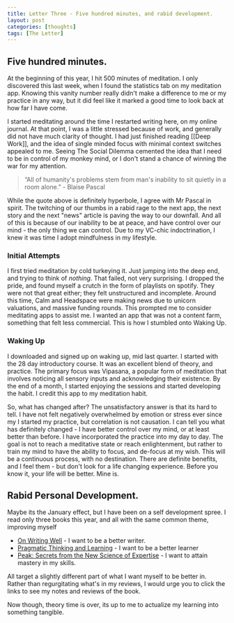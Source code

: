 ```yaml
---
title: Letter Three - Five hundred minutes, and rabid development.
layout: post
categories: [thoughts]
tags: [The Letter]
---
```


## Five hundred minutes.

At the beginning of this year, I hit 500 minutes of meditation. I only discovered this last week, when I found the statistics tab on my meditation app. Knowing this vanity number really didn't make a difference to me or my practice in any way, but it did feel like it marked a good time to look back at how far I have come.

I started meditating around the time I restarted writing here, on my online journal. At that point, I was a little stressed because of work, and generally did not have much clarity of thought. I had just finished reading [[Deep Work]], and the idea of single minded focus with minimal context switches appealed to me. Seeing The Social Dilemma cemented the idea that I need to be in control of my monkey mind, or I don't stand a chance of winning the war for my attention. 

> “All of humanity's problems stem from man's inability to sit quietly in a room alone.” - Blaise Pascal

While the quote above is definitely hyperbole, I agree with Mr Pascal in spirit. The twitching of our thumbs in a rabid rage to the next app, the next story and the next "news" article is paving the way to our downfall. And all of this is because of our inability to be at peace, and have control over our mind - the only thing we can control. Due to my VC-chic indoctrination, I knew it was time I adopt mindfulness in my lifestyle.

### Initial Attempts
I first tried meditation by cold turkeying it. Just jumping into the deep end, and trying to think of *nothing*. That failed, not very surprising. I dropped the pride, and found myself a crutch in the form of playlists on spotify. They were not that great either; they felt unstructured and incomplete. Around this time, Calm and Headspace were making news due to unicorn valuations, and massive funding rounds. This prompted me to consider meditating apps to assist me. I wanted an app that was not a content farm, something that felt less commercial. This is how I stumbled onto Waking Up.

### Waking Up
I downloaded and signed up on waking up, mid last quarter. I started with the 28 day introductory course. It was an excellent blend of theory, and practice. The primary focus was Vipasana, a popular form of meditation that involves noticing all sensory inputs and acknowledging their existence. By the end of a month, I started enjoying the sessions and started developing the habit. I credit this app to my meditation habit.

So, what has changed after? The unsatisfactory answer is that its hard to tell. I have not felt negatively overwhelmed by emotion or stress ever since my I started my practice, but correlation is not causation. I can tell you what has definitely changed - I have better control over my mind, or at least better than before. I have incorporated the practice into my day to day. The goal is not to reach a meditative state or reach enlightenment, but rather to train my mind to have the ability to focus, and de-focus at my wish. This will be a continuous process, with no destination. There are definite benefits, and I feel them - but don't look for a life changing experience. Before you know it, your life will be better. Mine is.

## Rabid Personal Development.
Maybe its the January effect, but I have been on a self development spree. I read only three books this year, and all with the same common theme, improving myself
* [On Writing Well](https://advait.live/writing-well/) - I want to be a better writer.
* [Pragmatic Thinking and Learning](https://advait.live/pragmatic-thinking/) - I want to be a better learner
* [Peak: Secrets from the New Science of Expertise](https://advait.live/Peak/) - I want to attain mastery in my skills.

All target a slightly different part of what I want myself to be better in. Rather than regurgitating what's in my reviews, I would urge you to click the links to see my notes and reviews of the book. 

Now though, theory time is over, its up to me to actualize my learning into something tangible.
